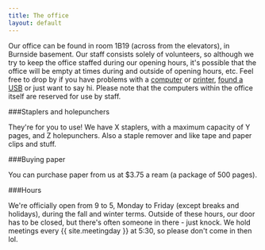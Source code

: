 ```yaml
---
title: The office
layout: default
---
```


Our office can be found in room 1B19 (across from the elevators), in Burnside basement. Our staff consists solely of volunteers, so although we try to keep the office staffed during our opening hours, it's possible that the office will be empty at times during and outside of opening hours, etc. Feel free to drop by if you have problems with a [computer](computer.html) or [printer](printing.html), [found a USB](lost-items.html) or just want to say hi. Please note that the computers within the office itself are reserved for use by staff.

###Staplers and holepunchers

They're for you to use! We have X staplers, with a maximum capacity of Y pages, and Z holepunchers. Also a staple remover and like tape and paper clips and stuff.

###Buying paper

You can purchase paper from us at $3.75 a ream (a package of 500 pages).

###Hours

We're officially open from 9 to 5, Monday to Friday (except breaks and holidays), during the fall and winter terms. Outside of these hours, our door has to be closed, but there's often someone in there - just knock. We hold meetings every {{ site.meetingday }} at 5:30, so please don't come in then lol.
